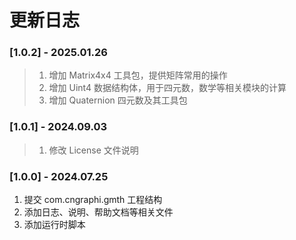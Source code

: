 # 更新日志

### [1.0.2] - 2025.01.26
> 1. 增加 Matrix4x4 工具包，提供矩阵常用的操作
> 2. 增加 Uint4 数据结构体，用于四元数，数学等相关模块的计算
> 3. 增加 Quaternion 四元数及其工具包

### [1.0.1] - 2024.09.03
> 1. 修改 License 文件说明

### [1.0.0] - 2024.07.25
> 
1. 提交 com.cngraphi.gmth 工程结构
2. 添加日志、说明、帮助文档等相关文件
3. 添加运行时脚本